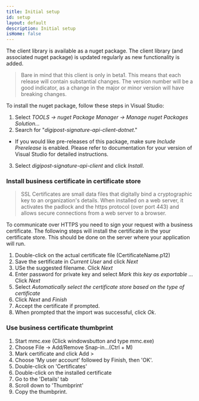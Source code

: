 ```yaml
---
title: Initial setup
id: setup
layout: default
description: Initial setup
isHome: false
---
```


The client library is available as a nuget package. The client library (and associated nuget package) is updated regularly as new functionality is added. 

<blockquote> Bare in mind that this client is only in beta1. This means that each release will contain substantial changes. The version number will be a good indicator, as a change in the major or minor version will have breaking changes. </blockquote>

To install the nuget package, follow these steps in Visual Studio:

1. Select _TOOLS -> nuget Package Manager -> Manage nuget Packages Solution..._
2. Search for "_digipost-signature-api-client-dotnet_."
* If you would like pre-releases of this package, make sure _Include Prerelease_ is enabled. Please refer to documentation for your version of Visual Studio for detailed instructions.
3. Select _digipost-signature-api-client_ and click _Install_.

<h3 id="businesscertificate">Install business certificate in certificate store</h3>

<blockquote>SSL Certificates are small data files that digitally bind a cryptographic key to an organization's details. When installed on a web server, it activates the padlock and the https protocol (over port 443) and allows secure connections from a web server to a browser.</blockquote>

To communicate over HTTPS you need to sign your request with a business certificate. The following steps will install the certificate in the your certificate store. This should be done on the server where your application will run.

1.  Double-click on the actual certificate file (CertificateName.p12)
2.  Save the sertificate in _Current User_ and click _Next_ 
3.  USe the suggested filename. Click _Next_
4.  Enter password for private key and select _Mark this key as exportable ..._ Click _Next_
5.  Select _Automatically select the certificate store based on the type of certificate_
6.  Click _Next_ and _Finish_
7.  Accept the certificate if prompted.
8.  When prompted that the import was successful, click _Ok_.

<h3 id="find_businesscertificate">Use business certificate thumbprint</h3>

1. Start mmc.exe (Click windowsbutton and type mmc.exe)
2. Choose File -> Add/Remove Snap-in…(Ctrl + M)
3. Mark certificate and click Add >
4. Choose 'My user account' followed by Finish, then 'OK'.
5. Double-click on 'Certificates' 
6. Double-click on the installed certificate
7. Go to the 'Details' tab
8. Scroll down to 'Thumbprint'
9. Copy the thumbprint.